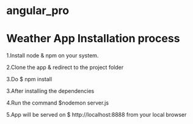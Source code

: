 # angular_pro


# Weather App Installation process

1.Install node & npm on your system.

2.Clone the app & redirect to the project folder

3.Do $ npm install 

3.After installing the dependencies 

4.Run the command $nodemon server.js 

5.App will be served on $ http://localhost:8888 from your local browser

  
